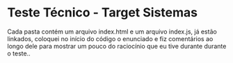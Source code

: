 # Teste Técnico - Target Sistemas

Cada pasta contém um arquivo index.html e um arquivo index.js, já estão linkados, coloquei no início do código o enunciado e fiz comentários ao longo dele para mostrar um pouco do raciocínio que eu tive durante durante o teste.. 

